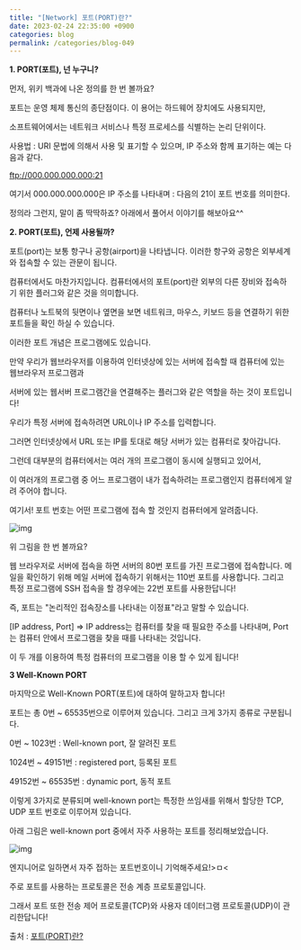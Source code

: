 ```yaml
---
title: "[Network] 포트(PORT)란?"
date: 2023-02-24 22:35:00 +0900
categories: blog
permalink: /categories/blog-049
---
```



**1.     PORT(포트), 넌 누구니?**

 

먼저, 위키 백과에 나온 정의를 한 번 볼까요?

 

포트는 운영 체제 통신의 종단점이다. 이 용어는 하드웨어 장치에도 사용되지만,

소프트웨어에서는 네트워크 서비스나 특정 프로세스를 식별하는 논리 단위이다.

 

사용법 : URI 문법에 의해서 사용 및 표기할 수 있으며, IP 주소와 함께 표기하는 예는 다음과 같다.

ftp://000.000.000.000:21

여기서 000.000.000.000은 IP 주소를 나타내며 : 다음의 21이 포트 번호를 의미한다.

 

정의라 그런지, 말이 좀 딱딱하죠?  아래에서 풀어서 이야기를 해보아요^^

 

**2. PORT(포트), 언제 사용될까?**

 

포트(port)는 보통 항구나 공항(airport)을 나타냅니다. 이러한 항구와 공항은 외부세계와 접속할 수 있는 관문이 됩니다.

컴퓨터에서도 마찬가지입니다. 컴퓨터에서의 포트(port)란 외부의 다른 장비와 접속하기 위한 플러그와 같은 것을 의미합니다.

컴퓨터나 노트북의 뒷면이나 옆면을 보면 네트워크, 마우스, 키보드 등을 연결하기 위한 포트들을 확인 하실 수 있습니다.

 

이러한 포트 개념은 프로그램에도 있습니다.

만약 우리가 웹브라우저를 이용하여 인터넷상에 있는 서버에 접속할 때 컴퓨터에 있는 웹브라우저 프로그램과

서버에 있는 웹서버 프로그램간을 연결해주는 플러그와 같은 역할을 하는 것이 포트입니다!

 

우리가 특정 서버에 접속하려면 URL이나 IP 주소를 입력합니다.

그러면 인터넷상에서 URL 또는 IP를 토대로 해당 서버가 있는 컴퓨터로 찾아갑니다.

그런데 대부분의 컴퓨터에서는 여러 개의 프로그램이 동시에 실행되고 있어서,

이 여러개의 프로그램 중 어느 프로그램이 내가 접속하려는 프로그램인지 컴퓨터에게 알려 주어야 합니다.

여기서! 포트 번호는 어떤 프로그램에 접속 할 것인지 컴퓨터에게 알려줍니다.

 ![img](https://img1.daumcdn.net/thumb/R1280x0/?scode=mtistory2&fname=https%3A%2F%2Fblog.kakaocdn.net%2Fdn%2Fbfmsv3%2FbtrgbKgxnT7%2FoWiuKcaVtjUuSQIvxyNm21%2Fimg.png)


위 그림을 한 번 볼까요?

웹 브라우저로 서버에 접속을 하면 서버의 80번 포트를 가진 프로그램에 접속합니다. 메일을 확인하기 위해 메일 서버에 접속하기 위해서는 110번 포트를 사용합니다. 그리고 특정 프로그램에 SSH 접속을 할 경우에는 22번 포트를 사용한답니다!

 

즉, 포트는 "논리적인 접속장소를 나타내는 이정표"라고 말할 수 있습니다.

 

[IP address, Port] => IP address는 컴퓨터를 찾을 때 필요한 주소를 나타내며, Port는 컴퓨터 안에서 프로그램을 찾을 때를 나타내는 것입니다.

이 두 개를 이용하여 특정 컴퓨터의 프로그램을 이용 할 수 있게 됩니다!

 

**3 Well-Known PORT**

 

마지막으로 Well-Known PORT(포트)에 대하여 말하고자 합니다!

포트는 총 0번 ~ 65535번으로 이루어져 있습니다. 그리고 크게 3가지 종류로 구분됩니다.

0번      ~  1023번  : Well-known port, 잘 알려진 포트

1024번 ~  49151번 : registered port, 등록된 포트

49152번 ~ 65535번 : dynamic port, 동적 포트

이렇게 3가지로 분류되며 well-known port는 특정한 쓰임새를 위해서 할당한 TCP, UDP 포트 번호로 이루어져 있습니다.

 

아래 그림은 well-known port 중에서 자주 사용하는 포트를 정리해보았습니다.

![img](https://img1.daumcdn.net/thumb/R1280x0/?scode=mtistory2&fname=https%3A%2F%2Fblog.kakaocdn.net%2Fdn%2FJmG4B%2FbtrgcAEKO4v%2FAvmB97SSr7mPEKJUyBxOK1%2Fimg.png)

엔지니어로 일하면서 자주 접하는 포트번호이니 기억해주세요!>ㅁ<

 

주로 포트를 사용하는 프로토콜은 전송 계층 프로토콜입니다.

그래서 포트 또한 전송 제어 프로토콜(TCP)와 사용자 데이터그램 프로토콜(UDP)이 관리한답니다!

출처 : [포트(PORT)란?](https://sangbeomkim.tistory.com/101)
